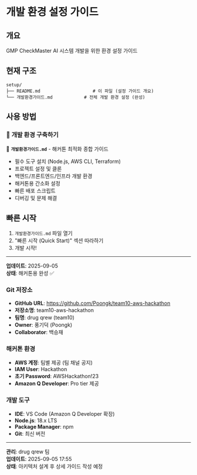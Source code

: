 # 개발 환경 설정 가이드

## 개요
GMP CheckMaster AI 시스템 개발을 위한 환경 설정 가이드

## 현재 구조
```
setup/
├── README.md                    # 이 파일 (설정 가이드 개요)
└── 개발환경가이드.md            # 전체 개발 환경 설정 (완성)
```

## 사용 방법

### 🚀 **개발 환경 구축하기**
📄 **`개발환경가이드.md`** - 해커톤 최적화 종합 가이드
- 필수 도구 설치 (Node.js, AWS CLI, Terraform)
- 프로젝트 설정 및 클론
- 백엔드/프론트엔드/인프라 개발 환경
- 해커톤용 간소화 설정
- 빠른 배포 스크립트
- 디버깅 및 문제 해결

## 빠른 시작
1. `개발환경가이드.md` 파일 열기
2. "빠른 시작 (Quick Start)" 섹션 따라하기
3. 개발 시작!

---
**업데이트**: 2025-09-05  
**상태**: 해커톤용 완성 ✅

### Git 저장소
- **GitHub URL**: https://github.com/Poongk/team10-aws-hackathon
- **저장소명**: team10-aws-hackathon
- **팀명**: drug qrew (team10)
- **Owner**: 풍기덕 (Poongk)
- **Collaborator**: 백승재

### 해커톤 환경
- **AWS 계정**: 팀별 제공 (팀 채널 공지)
- **IAM User**: Hackathon
- **초기 Password**: AWSHackathon!23
- **Amazon Q Developer**: Pro tier 제공

### 개발 도구
- **IDE**: VS Code (Amazon Q Developer 확장)
- **Node.js**: 18.x LTS
- **Package Manager**: npm
- **Git**: 최신 버전

---
**관리**: drug qrew 팀  
**업데이트**: 2025-09-05 17:55  
**상태**: 아키텍처 설계 후 상세 가이드 작성 예정
